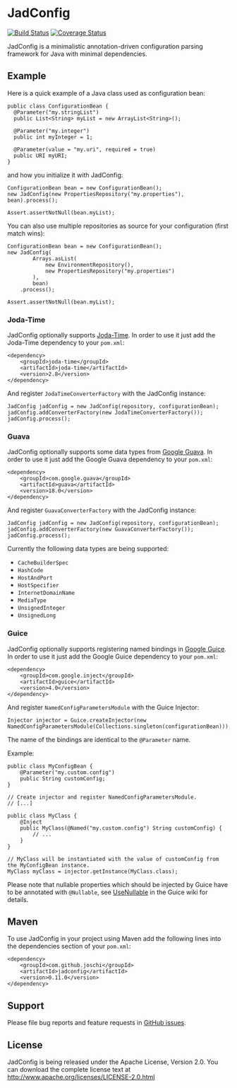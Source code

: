 # JadConfig
[![Build Status](https://travis-ci.org/joschi/JadConfig.svg?branch=master)](https://travis-ci.org/joschi/JadConfig)
[![Coverage Status](https://img.shields.io/coveralls/joschi/JadConfig.svg)](https://coveralls.io/r/joschi/JadConfig)

JadConfig is a minimalistic annotation-driven configuration parsing framework for Java with minimal dependencies.


## Example

Here is a quick example of a Java class used as configuration bean:

    public class ConfigurationBean {
      @Parameter("my.stringList")
      public List<String> myList = new ArrayList<String>();

      @Parameter("my.integer")
      public int myInteger = 1;

      @Parameter(value = "my.uri", required = true)
      public URI myURI;
    }

and how you initialize it with JadConfig:

    ConfigurationBean bean = new ConfigurationBean();
    new JadConfig(new PropertiesRepository("my.properties"), bean).process();

    Assert.assertNotNull(bean.myList);


You can also use multiple repositories as source for your configuration (first match wins):

    ConfigurationBean bean = new ConfigurationBean();
    new JadConfig(
            Arrays.asList(
                new EnvironmentRepository(),
                new PropertiesRepository("my.properties")
            ),
            bean)
        .process();

    Assert.assertNotNull(bean.myList);

### Joda-Time

JadConfig optionally supports [Joda-Time](http://www.joda.org/joda-time/). In order to use it just add the Joda-Time
dependency to your `pom.xml`:

    <dependency>
        <groupId>joda-time</groupId>
        <artifactId>joda-time</artifactId>
        <version>2.8</version>
    </dependency>


And register `JodaTimeConverterFactory` with the JadConfig instance:

    JadConfig jadConfig = new JadConfig(repository, configurationBean);
    jadConfig.addConverterFactory(new JodaTimeConverterFactory());
    jadConfig.process();


### Guava

JadConfig optionally supports some data types from [Google Guava](https://github.com/google/guava/). In order to use
it just add the Google Guava dependency to your `pom.xml`:

    <dependency>
        <groupId>com.google.guava</groupId>
        <artifactId>guava</artifactId>
        <version>18.0</version>
    </dependency>


And register `GuavaConverterFactory` with the JadConfig instance:

    JadConfig jadConfig = new JadConfig(repository, configurationBean);
    jadConfig.addConverterFactory(new GuavaConverterFactory());
    jadConfig.process();


Currently the following data types are being supported:

  * `CacheBuilderSpec`
  * `HashCode`
  * `HostAndPort`
  * `HostSpecifier`
  * `InternetDomainName`
  * `MediaType`
  * `UnsignedInteger`
  * `UnsignedLong`


### Guice

JadConfig optionally supports registering named bindings in [Google Guice](https://github.com/google/guice/). In order
to use it just add the Google Guice dependency to your `pom.xml`:

    <dependency>
        <groupId>com.google.inject</groupId>
        <artifactId>guice</artifactId>
        <version>4.0</version>
    </dependency>


And register `NamedConfigParametersModule` with the Guice Injector:

    Injector injector = Guice.createInjector(new NamedConfigParametersModule(Collections.singleton(configurationBean)));


The name of the bindings are identical to the `@Parameter` name.

Example:

    public class MyConfigBean {
        @Parameter("my.custom.config")
        public String customConfig;
    }

    // Create injector and register NamedConfigParametersModule.
    // [...]

    public class MyClass {
        @Inject
        public MyClass(@Named("my.custom.config") String customConfig) {
            // ...
        }
    }

    // MyClass will be instantiated with the value of customConfig from the MyConfigBean instance.
    MyClass myClass = injector.getInstance(MyClass.class);

Please note that nullable properties which should be injected by Guice have to be annotated with `@Nullable`,
see [UseNullable](https://github.com/google/guice/wiki/UseNullable) in the Guice wiki for details.


## Maven

To use JadConfig in your project using Maven add the following lines into the dependencies section of your `pom.xml`:

    <dependency>
        <groupId>com.github.joschi</groupId>
        <artifactId>jadconfig</artifactId>
        <version>0.11.0</version>
    </dependency>


## Support

Please file bug reports and feature requests in [GitHub issues](https://github.com/joschi/JadConfig/issues).


## License

JadConfig is being released under the Apache License, Version 2.0. You can download the complete license text at
http://www.apache.org/licenses/LICENSE-2.0.html
